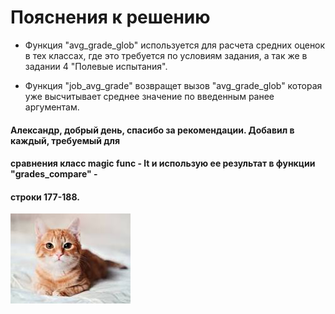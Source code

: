 # Пояснения к решению

 - Функция "avg_grade_glob" используется для расчета средних оценок в тех классах, где это
требуется по условиям задания, а так же в задании 4 "Полевые испытания".

 - Функция "job_avg_grade" возвращет вызов "avg_grade_glob" которая уже высчитывает 
среднее значение по введенным ранее аргументам.

#### Александр, добрый день, спасибо за рекомендации. Добавил в каждый, требуемый для
#### сравнения класс magic func - __lt__ и использую ее результат в функции "grades_compare" - 
#### строки 177-188.

![](cat.jpeg)
